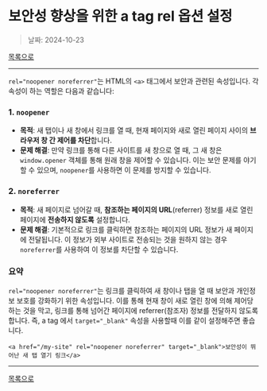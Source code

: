 # 보안성 향상을 위한 a tag rel 옵션 설정

> 날짜: 2024-10-23

[목록으로](https://shiwoo-park.github.io/blog)

---

`rel="noopener noreferrer"`는 HTML의 `<a>` 태그에서 보안과 관련된 속성입니다. 각 속성이 하는 역할은 다음과 같습니다:

### 1. `noopener`
- **목적**: 새 탭이나 새 창에서 링크를 열 때, 현재 페이지와 새로 열린 페이지 사이의 **브라우저 창 간 제어를 차단**합니다.
- **문제 해결**: 만약 링크를 통해 다른 사이트를 새 창으로 열 때, 그 새 창은 `window.opener` 객체를 통해 원래 창을 제어할 수 있습니다. 이는 보안 문제를 야기할 수 있으며, `noopener`를 사용하면 이 문제를 방지할 수 있습니다.

### 2. `noreferrer`
- **목적**: 새 페이지로 넘어갈 때, **참조하는 페이지의 URL**(referrer) 정보를 새로 열린 페이지에 **전송하지 않도록** 설정합니다.
- **문제 해결**: 기본적으로 링크를 클릭하면 참조하는 페이지의 URL 정보가 새 페이지에 전달됩니다. 이 정보가 외부 사이트로 전송되는 것을 원하지 않는 경우 `noreferrer`를 사용하여 이 정보를 차단할 수 있습니다.

### 요약
`rel="noopener noreferrer"`는 링크를 클릭하여 새 창이나 탭을 열 때 보안과 개인정보 보호를 강화하기 위한 속성입니다. 이를 통해 현재 창이 새로 열린 창에 의해 제어당하는 것을 막고, 링크를 통해 넘어간 페이지에 referrer(참조자) 정보를 전달하지 않도록 합니다. 즉, a tag 에서 `target="_blank"` 속성을 사용할때 이를 같이 설정해주면 좋습니다. 

`<a href="/my-site" rel="noopener noreferrer" target="_blank">보안성이 뛰어난 새 탭 열기 링크</a>`

---

[목록으로](https://shiwoo-park.github.io/blog)
